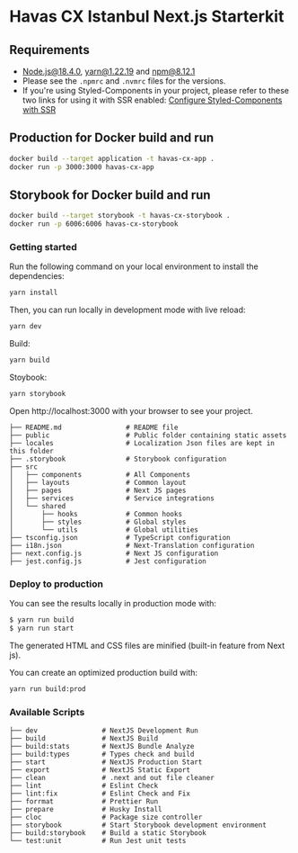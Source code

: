 # Havas CX Istanbul Next.js Starterkit

## Requirements

- Node.js@18.4.0, yarn@1.22.19 and npm@8.12.1
- Please see the `.npmrc` and `.nvmrc` files for the versions.
- If you're using Styled-Components in your project, please refer to these two links for using it with SSR enabled: [Configure Styled-Components with SSR](https://styled-components.com/docs/advanced#server-side-rendering)

## Production for Docker build and run

```bash
docker build --target application -t havas-cx-app .
docker run -p 3000:3000 havas-cx-app
```

## Storybook for Docker build and run

```bash
docker build --target storybook -t havas-cx-storybook .
docker run -p 6006:6006 havas-cx-storybook
```

### Getting started

Run the following command on your local environment to install the dependencies:

```bash
yarn install
```

Then, you can run locally in development mode with live reload:

```bash
yarn dev
```

Build:

```bash
yarn build
```

Stoybook:

```bash
yarn storybook
```

Open http://localhost:3000 with your browser to see your project.

```
├── README.md                # README file
├── public                   # Public folder containing static assets
├── locales                  # Localization Json files are kept in this folder
├── .storybook               # Storybook configuration
├── src
│   ├── components           # All Components
│   ├── layouts              # Common layout
│   ├── pages                # Next JS pages
│   ├── services             # Service integrations
│   └── shared
│       ├── hooks            # Common hooks
│       ├── styles           # Global styles
│       └── utils            # Global utilities
├── tsconfig.json            # TypeScript configuration
├── i18n.json                # Next-Translation configuration
├── next.config.js           # Next JS configuration
├── jest.config.js           # Jest configuration
```

### Deploy to production

You can see the results locally in production mode with:

```bash
$ yarn run build
$ yarn run start
```

The generated HTML and CSS files are minified (built-in feature from Next js).

You can create an optimized production build with:

```bash
yarn run build:prod
```

### Available Scripts

```
├── dev                # NextJS Development Run
├── build              # NextJS Build
├── build:stats        # NextJS Bundle Analyze
├── build:types        # Types check and build
├── start              # NextJS Production Start
├── export             # NextJS Static Export
├── clean              # .next and out file cleaner
├── lint               # Eslint Check
├── lint:fix           # Eslint Check and Fix
├── forrmat            # Prettier Run
├── prepare            # Husky Install
├── cloc               # Package size controller
├── storybook          # Start Storybook development environment
├── build:storybook    # Build a static Storybook
└── test:unit          # Run Jest unit tests
```

